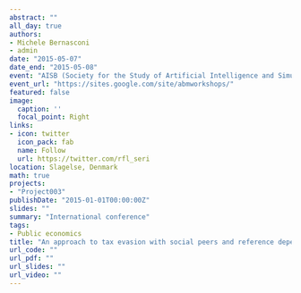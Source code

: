 ```yaml
---
abstract: ""
all_day: true
authors:
- Michele Bernasconi
- admin
date: "2015-05-07"
date_end: "2015-05-08"
event: "AISB (Society for the Study of Artificial Intelligence and Simulation of Behaviour) Workshop on Agent-Based Models of Bounded Rationality"
event_url: "https://sites.google.com/site/abmworkshops/"
featured: false
image:
  caption: ''
  focal_point: Right
links:
- icon: twitter
  icon_pack: fab
  name: Follow
  url: https://twitter.com/rfl_seri
location: Slagelse, Denmark
math: true
projects:
- "Project003"
publishDate: "2015-01-01T00:00:00Z"
slides: ""
summary: "International conference"
tags:
- Public economics
title: "An approach to tax evasion with social peers and reference dependent preferences"
url_code: ""
url_pdf: ""
url_slides: ""
url_video: ""
---
```

